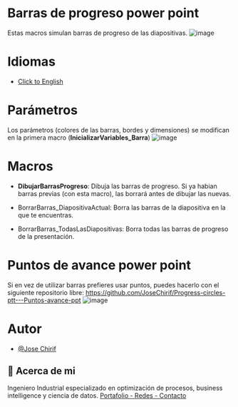 # Barras de progreso power point
Estas macros simulan barras de progreso de las diapositivas.
![image](https://github.com/user-attachments/assets/0acaca7a-560e-477a-a2bc-c11315dedcc4)

# Idiomas
- [Click to English]()

# Parámetros
Los parámetros (colores de las barras, bordes y dimensiones) se modifican en la primera macro (**InicializarVariables_Barra**)
![image](https://github.com/user-attachments/assets/692edb8c-2def-4ff1-97df-57e346a20923)

# Macros
- **DibujarBarrasProgreso**: Dibuja las barras de progreso. Si ya habian barras previas (con esta macro), las borrará antes de dibujar las nuevas.

- BorrarBarras_DiapositivaActual: Borra las barras de la diapositiva en la que te encuentras.

- BorrarBarras_TodasLasDiapositivas: Borra todas las barras de progreso de la presentación.

# Puntos de avance power point
Si en vez de utilizar barras prefieres usar puntos, puedes hacerlo con el siguiente repositorio libre:
https://github.com/JoseChirif/Progress-circles-ptt---Puntos-avance-ppt
![image](https://github.com/user-attachments/assets/d28152aa-bb81-4021-b411-2f9da1b2d7ea)


# Autor
- [@Jose Chirif](https://github.com/JoseChirif)

## 🚀 Acerca de mi
Ingeniero Industrial especializado en optimización de procesos, business intelligence y ciencia de datos.
[Portafolio - Redes - Contacto](https://linktr.ee/josechirif)